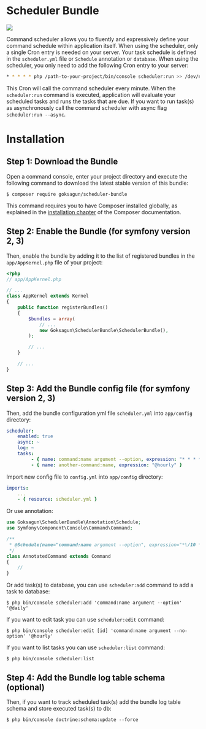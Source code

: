 Scheduler Bundle
================
<img src="https://travis-ci.org/goksagun/scheduler-bundle.svg?branch=master">

Command scheduler allows you to fluently and expressively define your 
command schedule within application itself. When using the scheduler, 
only a single Cron entry is needed on your server. Your task schedule is 
defined in the `scheduler.yml` file or `Schedule` annotation or 
`database`. When using the scheduler, you only need to add the following 
Cron entry to your server:

```bash
* * * * * php /path-to-your-project/bin/console scheduler:run >> /dev/null 2>&1
```

This Cron will call the command scheduler every minute. When the 
`scheduler:run` command is executed, application will evaluate your 
scheduled tasks and runs the tasks that are due. If you want to run 
task(s) as asynchronously call the command scheduler with async flag 
`scheduler:run --async`.

Installation
============

Step 1: Download the Bundle
---------------------------

Open a command console, enter your project directory and execute the
following command to download the latest stable version of this bundle:

```console
$ composer require goksagun/scheduler-bundle
```

This command requires you to have Composer installed globally, as 
explained in the 
[installation chapter](https://getcomposer.org/doc/00-intro.md) of the 
Composer documentation.

Step 2: Enable the Bundle (for symfony version 2, 3)
-------------------------

Then, enable the bundle by adding it to the list of registered bundles
in the `app/AppKernel.php` file of your project:

```php
<?php
// app/AppKernel.php

// ...
class AppKernel extends Kernel
{
    public function registerBundles()
    {
        $bundles = array(
            // ...
            new Goksagun\SchedulerBundle\SchedulerBundle(),
        );

        // ...
    }

    // ...
}
```

Step 3: Add the Bundle config file (for symfony version 2, 3)
----------------------------------

Then, add the bundle configuration yml file `scheduler.yml` into 
`app/config` directory:

```yml
scheduler:
    enabled: true
    async: ~
    log: ~
    tasks:
         - { name: command:name argument --option, expression: "* * * * *" }
         - { name: another-command:name, expression: "@hourly" }
```

Import new config file to `config.yml` into `app/config` directory:

```yml
imports:
    ...
    - { resource: scheduler.yml }
```

Or use annotation:

```php
use Goksagun\SchedulerBundle\Annotation\Schedule;
use Symfony\Component\Console\Command\Command;

/**
 * @Schedule(name="command:name argument --option", expression="*\/10 * * * *")
 */
class AnnotatedCommand extends Command
{
    // 
}
```

Or add task(s) to database, you can use `scheduler:add` command to add 
a task to database:

```console
$ php bin/console scheduler:add 'command:name argument --option' '@daily'
```

If you want to edit task you can use `scheduler:edit` command:

```console
$ php bin/console scheduler:edit [id] 'command:name argument --no-option' '@hourly'
```

If you want to list tasks you can use `scheduler:list` command:

```console
$ php bin/console scheduler:list
```


Step 4: Add the Bundle log table schema (optional)
---------------------------------------

Then, if you want to track scheduled task(s) add the bundle log table 
schema and store executed task(s) to db:

```console
$ php bin/console doctrine:schema:update --force
```